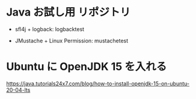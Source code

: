 # Java お試し用 リポジトリ

- sfl4j + logback: logbacktest

- JMustache + Linux Permission: mustachetest

# Ubuntu に OpenJDK 15 を入れる

https://java.tutorials24x7.com/blog/how-to-install-openjdk-15-on-ubuntu-20-04-lts
